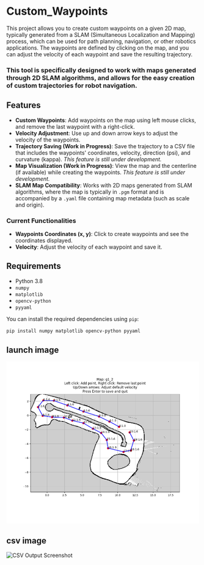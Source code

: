 # Custom_Waypoints

This project allows you to create custom waypoints on a given 2D map, typically generated from a SLAM (Simultaneous Localization and Mapping) process, which can be used for path planning, navigation, or other robotics applications. The waypoints are defined by clicking on the map, and you can adjust the velocity of each waypoint and save the resulting trajectory.

### This tool is specifically designed to work with maps generated through 2D SLAM algorithms, and allows for the easy creation of custom trajectories for robot navigation.

## Features

- **Custom Waypoints**: Add waypoints on the map using left mouse clicks, and remove the last waypoint with a right-click.
- **Velocity Adjustment**: Use up and down arrow keys to adjust the velocity of the waypoints.
- **Trajectory Saving (Work in Progress)**: Save the trajectory to a CSV file that includes the waypoints' coordinates, velocity, direction (psi), and curvature (kappa). *This feature is still under development.*
- **Map Visualization (Work in Progress)**: View the map and the centerline (if available) while creating the waypoints. *This feature is still under development.*
- **SLAM Map Compatibility**: Works with 2D maps generated from SLAM algorithms, where the map is typically in `.pgm` format and is accompanied by a `.yaml` file containing map metadata (such as scale and origin).

### Current Functionalities

- **Waypoints Coordinates (x, y)**: Click to create waypoints and see the coordinates displayed.
- **Velocity**: Adjust the velocity of each waypoint and save it.
  
## Requirements

- Python 3.8
- `numpy`
- `matplotlib`
- `opencv-python`
- `pyyaml`

You can install the required dependencies using `pip`:

```bash
pip install numpy matplotlib opencv-python pyyaml
```
## launch image

![Execution Screenshot](images/launch.png)
## csv image
![CSV Output Screenshot](images/csv.png)

